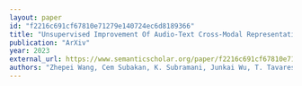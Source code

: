 ```yaml
---
layout: paper
id: "f2216c691cf67810e71279e140724ec6d8189366"
title: "Unsupervised Improvement Of Audio-Text Cross-Modal Representations"
publication: "ArXiv"
year: 2023
external_url: https://www.semanticscholar.org/paper/f2216c691cf67810e71279e140724ec6d8189366
authors: "Zhepei Wang, Cem Subakan, K. Subramani, Junkai Wu, T. Tavares, Fabio Ayres, P. Smaragdis"
---
```


